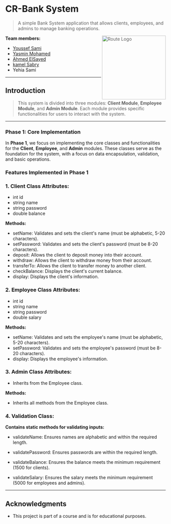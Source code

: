 # CR-Bank System 
> A simple Bank System application that allows clients, employees, and admins to manage banking operations.
> > <img align="right" alt="Route Logo" width="200" src="https://github.com/user-attachments/assets/c72325df-b2dd-4ca4-839a-d7969f82ed22">
**Team members:**
- [Youssef Sami](https://github.com/Youssef-Sami-1)
- [Yasmin Mohamed](https://github.com/yasmiine-mohamed)
- [Ahmed ElSayed](https://github.com/ahmed-elsayed2)
- [kamel Sabry](https://github.com/kamel5102003)
- Yehia Sami
---
## Introduction
> This system is divided into three modules: **Client Module**, **Employee Module**, and **Admin Module**. Each module provides specific functionalities for users to interact with the system.
---
### Phase 1: Core Implementation
In **Phase 1**, we focus on implementing the core classes and functionalities for the **Client**, **Employee**, and **Admin** modules. These classes serve as the foundation for the system, with a focus on data encapsulation, validation, and basic operations.

### Features Implemented in Phase 1

### 1. Client Class Attributes:
- int id
- string name
- string password
- double balance

**Methods:**
- setName: Validates and sets the client's name (must be alphabetic, 5-20 characters).
- setPassword: Validates and sets the client's password (must be 8-20 characters).
- deposit: Allows the client to deposit money into their account.
- withdraw: Allows the client to withdraw money from their account.
- transferTo: Allows the client to transfer money to another client.
- checkBalance: Displays the client's current balance.
- display: Displays the client's information.

### 2. Employee Class Attributes:
- int id
- string name
- string password
- double salary

**Methods:**

- setName: Validates and sets the employee's name (must be alphabetic, 5-20 characters).
- setPassword: Validates and sets the employee's password (must be 8-20 characters).
- display: Displays the employee's information.

### 3. Admin Class Attributes:

- Inherits from the Employee class.

**Methods:**

- Inherits all methods from the Employee class.

### 4. Validation Class:

**Contains static methods for validating inputs:**

- validateName: Ensures names are alphabetic and within the required length.

- validatePassword: Ensures passwords are within the required length.

- validateBalance: Ensures the balance meets the minimum requirement (1500 for clients).

- validateSalary: Ensures the salary meets the minimum requirement (5000 for employees and admins).
---
## Acknowledgments
- This project is part of a course and is for educational purposes.
